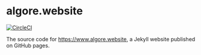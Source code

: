 # algore.website

[![CircleCI](https://circleci.com/gh/fauxalgore/algore.website.svg?style=svg)](https://circleci.com/gh/fauxalgore/algore.website)

The source code for https://www.algore.website, a Jekyll website published on GitHub pages.
